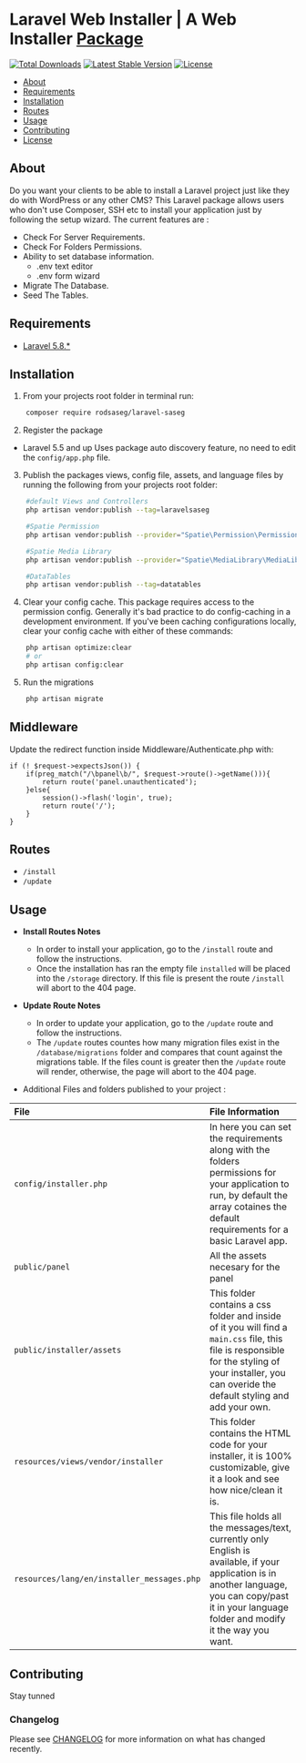 # Laravel Web Installer | A Web Installer [Package](https://packagist.org/packages/rodsaseg/saseg)

[![Total Downloads](https://poser.pugx.org/rodsaseg/saseg/d/total.svg)](https://packagist.org/packages/rodsaseg/saseg)
[![Latest Stable Version](https://poser.pugx.org/rodsaseg/saseg/v/stable.svg)](https://packagist.org/packages/rodsaseg/saseg)
[![License](https://poser.pugx.org/rodsaseg/saseg/license.svg)](https://packagist.org/packages/rodsaseg/saseg)

- [About](#about)
- [Requirements](#requirements)
- [Installation](#installation)
- [Routes](#routes)
- [Usage](#usage)
- [Contributing](#contributing)
- [License](#license)

## About

Do you want your clients to be able to install a Laravel project just like they do with WordPress or any other CMS?
This Laravel package allows users who don't use Composer, SSH etc to install your application just by following the setup wizard.
The current features are :

- Check For Server Requirements.
- Check For Folders Permissions.
- Ability to set database information.
	- .env text editor
	- .env form wizard
- Migrate The Database.
- Seed The Tables.

## Requirements

* [Laravel 5.8.*](https://laravel.com/docs/installation)

## Installation

1. From your projects root folder in terminal run:

```bash
    composer require rodsaseg/laravel-saseg
```

2. Register the package

* Laravel 5.5 and up
Uses package auto discovery feature, no need to edit the `config/app.php` file.

3. Publish the packages views, config file, assets, and language files by running the following from your projects root folder:

```bash
	#default Views and Controllers
    php artisan vendor:publish --tag=laravelsaseg
```

```bash
	#Spatie Permission
    php artisan vendor:publish --provider="Spatie\Permission\PermissionServiceProvider"
```

```bash
	#Spatie Media Library
    php artisan vendor:publish --provider="Spatie\MediaLibrary\MediaLibraryServiceProvider" --tag="migrations"
```

```bash
	#DataTables
    php artisan vendor:publish --tag=datatables
```

4. Clear your config cache. This package requires access to the permission config. Generally it's bad practice to do config-caching in a development environment. If you've been caching configurations locally, clear your config cache with either of these commands:

```bash
	php artisan optimize:clear
	# or
	php artisan config:clear
```

5. Run the migrations

```bash
	php artisan migrate
```

## Middleware

Update the redirect function inside Middleware/Authenticate.php with:

	if (! $request->expectsJson()) {
		if(preg_match("/\bpanel\b/", $request->route()->getName())){
			return route('panel.unauthenticated');
		}else{
			session()->flash('login', true);
			return route('/');
		}
	}


## Routes

* `/install`
* `/update`

## Usage

* **Install Routes Notes**
	* In order to install your application, go to the `/install` route and follow the instructions.
	* Once the installation has ran the empty file `installed` will be placed into the `/storage` directory. If this file is present the route `/install` will abort to the 404 page.

* **Update Route Notes**
	* In order to update your application, go to the `/update` route and follow the instructions.
	* The `/update` routes countes how many migration files exist in the `/database/migrations` folder and compares that count against the migrations table. If the files count is greater then the `/update` route will render, otherwise, the page will abort to the 404 page.

* Additional Files and folders published to your project :

|File|File Information|
|:------------|:------------|
|`config/installer.php`|In here you can set the requirements along with the folders permissions for your application to run, by default the array cotaines the default requirements for a basic Laravel app.|
|`public/panel`|All the assets necesary for the panel|
|`public/installer/assets`|This folder contains a css folder and inside of it you will find a `main.css` file, this file is responsible for the styling of your installer, you can overide the default styling and add your own.|
|`resources/views/vendor/installer`|This folder contains the HTML code for your installer, it is 100% customizable, give it a look and see how nice/clean it is.|
|`resources/lang/en/installer_messages.php`|This file holds all the messages/text, currently only English is available, if your application is in another language, you can copy/past it in your language folder and modify it the way you want.|

## Contributing

Stay tunned

### Changelog

Please see [CHANGELOG](CHANGELOG.md) for more information on what has changed recently.